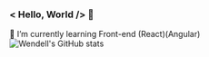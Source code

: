 ### < Hello, World /> 👋
🌱 I’m currently learning Front-end (React)(Angular) 
<br>
![Wendell's GitHub stats](https://github-readme-stats.vercel.app/api?username=WendellMatheus&show_icons=true&theme=radical&hide=issues)
<!--
**WendellMatheus/WendellMatheus** is a ✨ _special_ ✨ repository because its `README.md` (this file) appears on your GitHub profile.

Here are some ideas to get you started:

- 🔭 I’m currently working on ...
- 🌱 I’m currently learning ...
- 👯 I’m looking to collaborate on ...
- 🤔 I’m looking for help with ...
- 💬 Ask me about ...
- 📫 How to reach me: ...
- 😄 Pronouns: ...
- ⚡ Fun fact: ...
- 
-->
